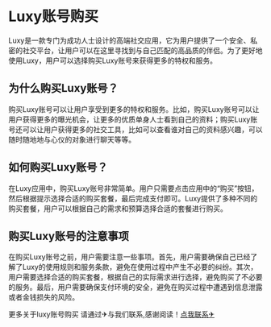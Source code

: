 # Luxy账号购买

Luxy是一款专门为成功人士设计的高端社交应用，它为用户提供了一个安全、私密的社交平台，让用户可以在这里寻找到与自己匹配的高品质的伴侣。为了更好地使用Luxy，用户可以选择购买Luxy账号来获得更多的特权和服务。

## 为什么购买Luxy账号？

购买Luxy账号可以让用户享受到更多的特权和服务。比如，购买Luxy账号可以让用户获得更多的曝光机会，让更多的优质单身人士看到自己的资料；购买Luxy账号还可以让用户获得更多的社交工具，比如可以查看谁对自己的资料感兴趣，可以随时随地地与心仪的对象进行聊天等等。

## 如何购买Luxy账号？

在Luxy应用中，购买Luxy账号非常简单。用户只需要点击应用中的“购买”按钮，然后根据提示选择合适的购买套餐，最后完成支付即可。Luxy提供了多种不同的购买套餐，用户可以根据自己的需求和预算选择合适的套餐进行购买。

## 购买Luxy账号的注意事项

在购买Luxy账号之前，用户需要注意一些事项。首先，用户需要确保自己已经了解了Luxy的使用规则和服务条款，避免在使用过程中产生不必要的纠纷。其次，用户需要选择合适的购买套餐，根据自己的实际需求进行选择，避免购买了不必要的服务。最后，用户需要确保支付环境的安全，避免在购买过程中遭遇到信息泄露或者金钱损失的风险。

更多关于luxy账号购买 请通过✈与我们联系,感谢阅读！[点我联系✈](https://plus.G208.com)